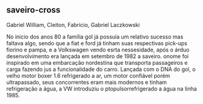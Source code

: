 ## saveiro-cross ##
Gabriel William, Cleiton, Fabricio, Gabriel Laczkowski


No inicio dos anos 80 a família gol já possuia um relativo sucesso mas faltava algo, sendo que a fiat e ford já tinham suas respectivas pick-ups fiorino e pampa, e a Volkswagen vendo esrta nessesidade, após o árduo desenvolvimento era lançada em setembro de 1982 a saveiro. onome foi inspirado em uma embarcação nordestina que transporta passageiros e carga fazendo jus a funcionalidade do carro. Lançada com o DNA do gol, o velho motor boxer 1.6 refrigerado a ar, um motor confiável porém ultrapassado, seus concorrentes eram mais modernos e tinham refrigeração a água, a VW introduziu o ptopulsorrefrigerado a água na linha 1985.
